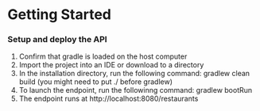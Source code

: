 # Getting Started

### Setup and deploy the API

1. Confirm that gradle is loaded on the host computer
2. Import the project into an IDE or download to a directory
3. In the installation directory, run the following command:
   gradlew clean build (you might need to put ./ before gradlew)
4. To launch the endpoint, run the followinng command:
   gradlew bootRun
5. The endpoint runs at http://localhost:8080/restaurants
